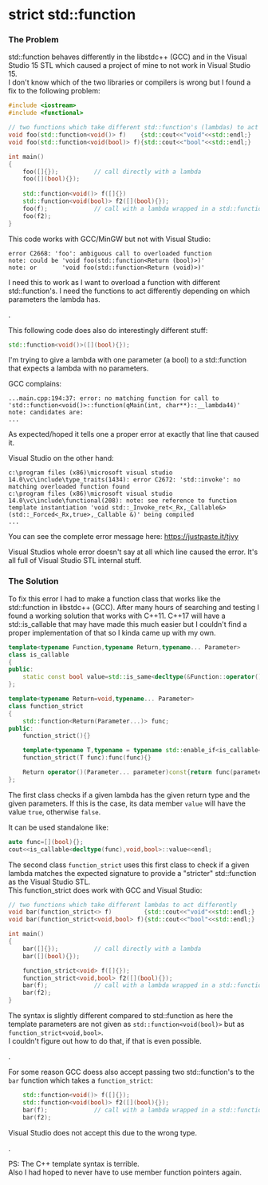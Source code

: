 # strict std::function

### The Problem

std::function behaves differently in the libstdc++ (GCC) and in the Visual Studio 15 STL which caused a project of mine to not
work in Visual Studio 15.  
I don't know which of the two libraries or compilers is wrong but I found a fix to the following problem:
```C++
#include <iostream>
#include <functional>

// two functions which take different std::function's (lambdas) to act differently
void foo(std::function<void()> f)    {std::cout<<"void"<<std::endl;}
void foo(std::function<void(bool)> f){std::cout<<"bool"<<std::endl;}

int main()
{
    foo([]{});          // call directly with a lambda
    foo([](bool){});
    
    std::function<void()> f([]{})
    std::function<void(bool)> f2([](bool){});
    foo(f);             // call with a lambda wrapped in a std::function
    foo(f2);
}
```
This code works with GCC/MinGW but not with Visual Studio:
```
error C2668: 'foo': ambiguous call to overloaded function
note: could be 'void foo(std::function<Return (bool)>)'
note: or       'void foo(std::function<Return (void)>)'
```

I need this to work as I want to overload a function with different std::function's. I need the functions to act differently
depending on which parameters the lambda has.

.  

This following code does also do interestingly different stuff:
```C++
std::function<void()>([](bool){});
```
I'm trying to give a lambda with one parameter (a bool) to a std::function that expects a lambda with no parameters.

GCC complains:
```
...main.cpp:194:37: error: no matching function for call to 'std::function<void()>::function(qMain(int, char**)::__lambda44)'
note: candidates are:
...
```
As expected/hoped it tells one a proper error at exactly that line that caused it.

Visual Studio on the other hand:
```
c:\program files (x86)\microsoft visual studio 14.0\vc\include\type_traits(1434): error C2672: 'std::invoke': no matching overloaded function found
c:\program files (x86)\microsoft visual studio 14.0\vc\include\functional(208): note: see reference to function template instantiation 'void std::_Invoke_ret<_Rx,_Callable&>(std::_Forced<_Rx,true>,_Callable &)' being compiled
...
```
You can see the complete error message here: https://justpaste.it/tjvy

Visual Studios whole error doesn't say at all which line caused the error. It's all full of Visual Studio STL internal stuff.

### The Solution

To fix this error I had to make a function class that works like the std::function in libstdc++ (GCC). After many hours of
searching and testing I found a working solution that works with C++11. C++17 will have a std::is_callable that may have made
this much easier but I couldn't find a proper implementation of that so I kinda came up with my own.

```C++
template<typename Function,typename Return,typename... Parameter>
class is_callable
{
public:
    static const bool value=std::is_same<decltype(&Function::operator()),Return(Function::*)(Parameter...)const>::value;
};

template<typename Return=void,typename... Parameter>
class function_strict
{
    std::function<Return(Parameter...)> func;
public:
    function_strict(){}

    template<typename T,typename = typename std::enable_if<is_callable<T,Return,Parameter...>::value>::type>
    function_strict(T func):func(func){}

    Return operator()(Parameter... parameter)const{return func(parameter...);}
};
```
The first class checks if a given lambda has the given return type and the given parameters. If this is the case, its
data member `value` will have the value `true`, otherwise `false`.

It can be used standalone like:
```C++
auto func=[](bool){};
cout<<is_callable<decltype(func),void,bool>::value<<endl;
```

The second class `function_strict` uses this first class to check if a given lambda matches the expected signature to provide
a "stricter" std::function as the Visual Studio STL.  
This function_strict does work with GCC and Visual Studio:
```C++
// two functions which take different lambdas to act differently
void bar(function_strict<> f)         {std::cout<<"void"<<std::endl;}
void bar(function_strict<void,bool> f){std::cout<<"bool"<<std::endl;}

int main()
{
    bar([]{});          // call directly with a lambda
    bar([](bool){});

    function_strict<void> f([]{});
    function_strict<void,bool> f2([](bool){});
    bar(f);             // call with a lambda wrapped in a std::function
    bar(f2);
}
```

The syntax is slightly different compared to std::function as here the template parameters are not given
as `std::function<void(bool)>` but as `function_strict<void,bool>`.  
I couldn't figure out how to do that, if that is even possible.

.  

For some reason GCC doess also accept passing two std::function's to the `bar` function which takes a `function_strict`:
```C++
    std::function<void()> f([]{});
    std::function<void(bool)> f2([](bool){});
    bar(f);             // call with a lambda wrapped in a std::function
    bar(f2);
```
Visual Studio does not accept this due to the wrong type.

.    

PS: The C++ template syntax is terrible.  
Also I had hoped to never have to use member function pointers again.
